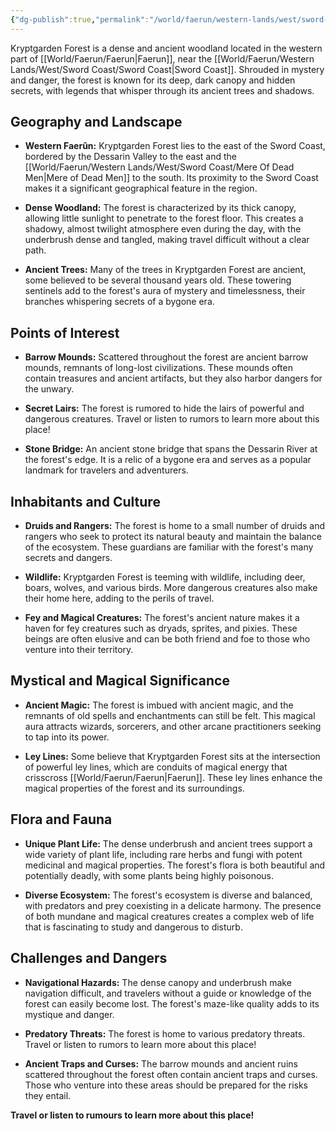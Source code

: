 ```yaml
---
{"dg-publish":true,"permalink":"/world/faerun/western-lands/west/sword-coast/kryptgarden-forest/"}
---
```


Kryptgarden Forest is a dense and ancient woodland located in the western part of [[World/Faerun/Faerun\|Faerun]], near the [[World/Faerun/Western Lands/West/Sword Coast/Sword Coast\|Sword Coast]]. Shrouded in mystery and danger, the forest is known for its deep, dark canopy and hidden secrets, with legends that whisper through its ancient trees and shadows.

## Geography and Landscape

- **Western Faerûn:** Kryptgarden Forest lies to the east of the Sword Coast, bordered by the Dessarin Valley to the east and the [[World/Faerun/Western Lands/West/Sword Coast/Mere Of Dead Men\|Mere of Dead Men]] to the south. Its proximity to the Sword Coast makes it a significant geographical feature in the region.
  
- **Dense Woodland:** The forest is characterized by its thick canopy, allowing little sunlight to penetrate to the forest floor. This creates a shadowy, almost twilight atmosphere even during the day, with the underbrush dense and tangled, making travel difficult without a clear path.

- **Ancient Trees:** Many of the trees in Kryptgarden Forest are ancient, some believed to be several thousand years old. These towering sentinels add to the forest's aura of mystery and timelessness, their branches whispering secrets of a bygone era.

## Points of Interest

- **Barrow Mounds:** Scattered throughout the forest are ancient barrow mounds, remnants of long-lost civilizations. These mounds often contain treasures and ancient artifacts, but they also harbor dangers for the unwary.

- **Secret Lairs:** The forest is rumored to hide the lairs of powerful and dangerous creatures. Travel or listen to rumors to learn more about this place!

- **Stone Bridge:** An ancient stone bridge that spans the Dessarin River at the forest's edge. It is a relic of a bygone era and serves as a popular landmark for travelers and adventurers.

## Inhabitants and Culture

- **Druids and Rangers:** The forest is home to a small number of druids and rangers who seek to protect its natural beauty and maintain the balance of the ecosystem. These guardians are familiar with the forest's many secrets and dangers.

- **Wildlife:** Kryptgarden Forest is teeming with wildlife, including deer, boars, wolves, and various birds. More dangerous creatures also make their home here, adding to the perils of travel.

- **Fey and Magical Creatures:** The forest's ancient nature makes it a haven for fey creatures such as dryads, sprites, and pixies. These beings are often elusive and can be both friend and foe to those who venture into their territory.

## Mystical and Magical Significance

- **Ancient Magic:** The forest is imbued with ancient magic, and the remnants of old spells and enchantments can still be felt. This magical aura attracts wizards, sorcerers, and other arcane practitioners seeking to tap into its power.

- **Ley Lines:** Some believe that Kryptgarden Forest sits at the intersection of powerful ley lines, which are conduits of magical energy that crisscross [[World/Faerun/Faerun\|Faerun]]. These ley lines enhance the magical properties of the forest and its surroundings.

## Flora and Fauna

- **Unique Plant Life:** The dense underbrush and ancient trees support a wide variety of plant life, including rare herbs and fungi with potent medicinal and magical properties. The forest's flora is both beautiful and potentially deadly, with some plants being highly poisonous.

- **Diverse Ecosystem:** The forest's ecosystem is diverse and balanced, with predators and prey coexisting in a delicate harmony. The presence of both mundane and magical creatures creates a complex web of life that is fascinating to study and dangerous to disturb.

## Challenges and Dangers

- **Navigational Hazards:** The dense canopy and underbrush make navigation difficult, and travelers without a guide or knowledge of the forest can easily become lost. The forest's maze-like quality adds to its mystique and danger.

- **Predatory Threats:** The forest is home to various predatory threats. Travel or listen to rumors to learn more about this place!

- **Ancient Traps and Curses:** The barrow mounds and ancient ruins scattered throughout the forest often contain ancient traps and curses. Those who venture into these areas should be prepared for the risks they entail.

**Travel or listen to rumours to learn more about this place!**